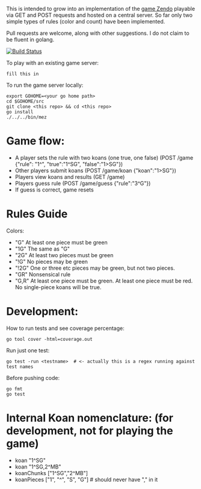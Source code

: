 This is intended to grow into an implementation of the [game Zendo](https://en.wikipedia.org/wiki/Zendo_(game)) playable via GET and POST requests and hosted on a central server. So far only two simple types of rules (color and count) have been implemented. 

Pull requests are welcome, along with other suggestions. I do not claim to be fluent in golang. 

[![Build Status](https://travis-ci.org/compwron/mez.svg)](https://travis-ci.org/compwron/mez)

To play with an existing game server:
````
fill this in 
````

To run the game server locally:

````
export GOHOME=<your go home path>
cd $GOHOME/src
git clone <this repo> && cd <this repo>
go install 
./../../bin/mez
````



Game flow:
====

* A player sets the rule with two koans (one true, one false) (POST /game {"rule": "1^", "true":"1^SG", "false":"1>SG"})
* Other players submit koans (POST /game/koan {"koan":"1>SG"})
* Players view koans and results (GET /game)
* Players guess rule (POST /game/guess {"rule":"3^G"})
* If guess is correct, game resets


Rules Guide
====

Colors:

* "G" At least one piece must be green
* "1G" The same as "G"
* "2G" At least two pieces must be green
* "!G" No pieces may be green
* "!2G" One or three etc pieces may be green, but not two pieces. 
* "GR" Nonsensical rule 
* "G,R" At least one piece must be green. At least one piece must be red. No single-piece koans will be true.

Development:
====

How to run tests and see coverage percentage:
````
go tool cover -html=coverage.out
````

Run just one test:
````
go test -run <testname>  # <- actually this is a regex running against test names
````

Before pushing code:
````
go fmt 
go test 
````

Internal Koan nomenclature: (for development, not for playing the game)
====

* koan "1^SG"
* koan "1^SG,2^MB"
* koanChunks ["1^SG","2^MB"]
* koanPieces ["1", "^", "S", "G"] # should never have "," in it

